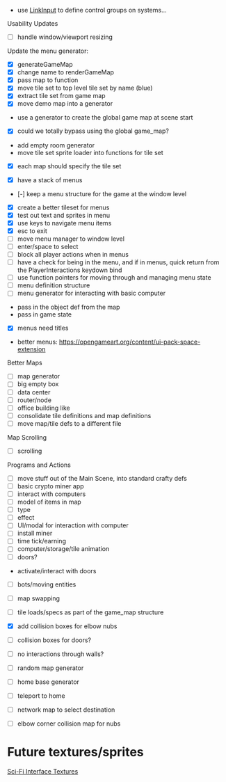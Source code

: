 
  
 - use [LinkInput](http://craftyjs.com/api/Controllable.html) to define control groups on systems...



Usability Updates

 - [ ] handle window/viewport resizing
 
Update the menu generator:

 - [x] generateGameMap
  - [x] change name to renderGameMap
  - [x] pass map to function
 - [x] move tile set to top level tile set by name (blue)
 - [x] extract tile set from game map
 - [x] move demo map into a generator
 - use a generator to create the global game map at scene start
  - [x] could we totally bypass using the global game_map?
 - add empty room generator
 - move tile set sprite loader into functions for tile set
 - [x] each map should specify the tile set
 
 - [x] have a stack of menus
 - [-] keep a menu structure for the game at the window level
 - [x] create a better tileset for menus
 - [x] test out text and sprites in menu
 - [x] use keys to navigate menu items
 - [x] esc to exit
 - [ ] move menu manager to window level
 - [ ] enter/space to select
 - [ ] block all player actions when in menus
 - [ ] have a check for being in the menu, and if in menus, quick return from the PlayerInteractions keydown bind
 - [ ] use function pointers for moving through and managing menu state
 - [ ] menu definition structure
  - [ ] menu generator for interacting with basic computer
   - pass in the object def from the map
   - pass in game state
 - [x] menus need titles
 - better menus: https://opengameart.org/content/ui-pack-space-extension
   
Better Maps
 
 - [ ] map generator
  - [ ] big empty box
  - [ ] data center
  - [ ] router/node
  - [ ] office building like 
 - [ ] consolidate tile definitions and map definitions
 - [ ] move map/tile defs to a different file
 
Map Scrolling
  
 - [ ] scrolling 
 
Programs and Actions
 
 - [ ] move stuff out of the Main Scene, into standard crafty defs
 - [ ] basic crypto miner app
 - [ ] interact with computers
  - [ ] model of items in map
   - [ ] type
   - [ ] effect
  - [ ] UI/modal for interaction with computer
 - [ ] install miner
 - [ ] time tick/earning
 - [ ] computer/storage/tile animation
 - [ ] doors? 
  - activate/interact with doors
 - [ ] bots/moving entities
 - [ ] map swapping
 - [ ] tile loads/specs as part of the game_map structure
 - [x] add collision boxes for elbow nubs
 - [ ] collision boxes for doors?
 - [ ] no interactions through walls?
 - [ ] random map generator
 - [ ] home base generator
 - [ ] teleport to home
 - [ ] network map to select destination
 - [ ] elbow corner collision map for nubs
 
 
# Future textures/sprites

[Sci-Fi Interface Textures](https://opengameart.org/content/sci-fi-interface-textures) 